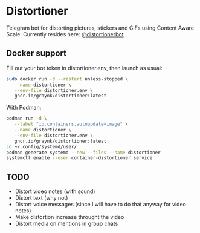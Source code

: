 # Distortioner

Telegram bot for distorting pictures, stickers and GIFs using Content Aware Scale.
Currently resides here: [@distortionerbot](https://t.me/distortionerbot)

## Docker support
Fill out your bot token in distortioner.env, then launch as usual:
```Bash
sudo docker run -d --restart unless-stopped \
   --name distortioner \
   --env-file distortioner.env \
   ghcr.io/graynk/distortioner:latest
```

With Podman:
```Bash
podman run -d \
   --label "io.containers.autoupdate=image" \
   --name distortioner \
   --env-file distortioner.env \
   ghcr.io/graynk/distortioner:latest
cd ~/.config/systemd/user/
podman generate systemd --new --files --name distortioner
systemctl enable --user container-distortioner.service
```

## TODO
* Distort video notes (with sound)
* Distort text (why not)
* Distort voice messages (since I will have to do that anyway for video notes)
* Make distortion increase throught the video
* Distort media on mentions in group chats
